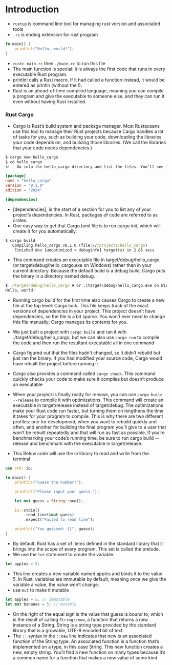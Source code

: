 # Introduction

- `rustup` is command line tool for managing rust version and associated tools
- `.rs` is ending extension for rust program

```rust
fn main() {
    println!("Hello, world!");
}
```

- `rustc main.rc` then `./main.rc` to run this file
- The main function is special: it is always the first code that runs in every executable Rust program.
- println! calls a Rust macro. If it had called a function instead, it would be entered as println (without the !).
- Rust is an ahead-of-time compiled language, meaning you can compile a program and give the executable to someone else, and they can run it even without having Rust installed.

### Rust Cargo

- Cargo is Rust’s build system and package manager. Most Rustaceans use this tool to manage their Rust projects because Cargo handles a lot of tasks for you, such as building your code, downloading the libraries your code depends on, and building those libraries. (We call the libraries that your code needs dependencies.)

```cmd
$ cargo new hello_cargo
$ cd hello_cargo
<!-- Go into the hello_cargo directory and list the files. You’ll see that Cargo has generated two files and one directory for us: a Cargo.toml file and a src directory with a main.rs file inside. -->
```

```toml
[package]
name = "hello_cargo"
version = "0.1.0"
edition = "2024"

[dependencies]
```

- [dependencies], is the start of a section for you to list any of your project’s dependencies. In Rust, packages of code are referred to as crates.
- One easy way to get that Cargo.toml file is to run cargo init, which will create it for you automatically.

```cmd
$ cargo build
   Compiling hello_cargo v0.1.0 (file:///projects/hello_cargo)
    Finished dev [unoptimized + debuginfo] target(s) in 2.85 secs

```

- This command creates an executable file in target/debug/hello_cargo (or target\debug\hello_cargo.exe on Windows) rather than in your current directory. Because the default build is a debug build, Cargo puts the binary in a directory named debug.

```cmd
$ ./target/debug/hello_cargo # or .\target\debug\hello_cargo.exe on Windows
Hello, world!
```

- Running cargo build for the first time also causes Cargo to create a new file at the top level: Cargo.lock. This file keeps track of the exact versions of dependencies in your project. This project doesn’t have dependencies, so the file is a bit sparse. You won’t ever need to change this file manually; Cargo manages its contents for you.

- We just built a project with `cargo build` and ran it with ./target/debug/hello_cargo, but we can also use `cargo run` to compile the code and then run the resultant executable all in one command

- Cargo figured out that the files hadn’t changed, so it didn’t rebuild but just ran the binary. If you had modified your source code, Cargo would have rebuilt the project before running it

- Cargo also provides a command called `cargo check`. This command quickly checks your code to make sure it compiles but doesn’t produce an executable

- When your project is finally ready for release, you can use `cargo build --release` to compile it with optimizations. This command will create an executable in target/release instead of target/debug. The optimizations make your Rust code run faster, but turning them on lengthens the time it takes for your program to compile. This is why there are two different profiles: one for development, when you want to rebuild quickly and often, and another for building the final program you’ll give to a user that won’t be rebuilt repeatedly and that will run as fast as possible. If you’re benchmarking your code’s running time, be sure to run cargo build --release and benchmark with the executable in target/release.

- This Below code will use the io library to read and write from the terminal

```rs
use std::io;

fn main() {
    println!("Guess the number!");

    println!("Please input your guess.");

    let mut guess = String::new();

    io::stdin()
        .read_line(&mut guess)
        .expect("Failed to read line");

    println!("You guessed: {}", guess);
}
```

- By default, Rust has a set of items defined in the standard library that it brings into the scope of every program. This set is called the prelude.
- We use the `let` statement to create the variable.

```rs
let apples = 5;
```

- This line creates a new variable named apples and binds it to the value 5. In Rust, variables are immutable by default, meaning once we give the variable a value, the value won’t change.
- use `mut` to make it mutable

```rs
let apples = 5; // immutable
let mut bananas = 5; // mutable
```

- On the right of the equal sign is the value that guess is bound to, which is the result of calling `String::new`, a function that returns a new instance of a String. String is a string type provided by the standard library that is a growable, UTF-8 encoded bit of text.
- The `::` syntax in the `::new` line indicates that new is an associated function of the String type. An associated function is a function that’s implemented on a type, in this case String. This new function creates a new, empty string. You’ll find a new function on many types because it’s a common name for a function that makes a new value of some kind.
